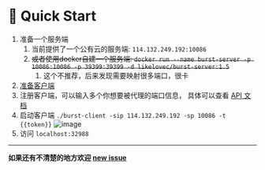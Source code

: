 # 🚀 Quick Start

1. 准备一个服务端
    1. 当前提供了一个公有云的服务端: `114.132.249.192:10086 `
    2. ~~或者使用docker自建一个服务端: `docker run --name burst-server -p 10086:10086 -p 39399:39399 -d likelovec/burst-server:1.5`~~
       1. 这个不推荐，后来发现需要映射很多端口，很卡
2. [准备客户端](https://github.com/fzdwx/burst/releases)
3. 注册客户端，可以输入多个你想要被代理的端口信息，
   具体可以查看 [API 文档](https://www.apifox.cn/apidoc/shared-26c550f7-70a4-428b-8964-8f23c98b9abc/api-20962841)
4. 启动客户端 `./burst-client -sip 114.132.249.192 -sp 10086 -t {{token}}`
   ![image](https://user-images.githubusercontent.com/65269574/174085209-b9360ab9-bcd0-4e30-be0d-17018b058bc8.png)
5. 访问 `localhost:32988`

---

**如果还有不清楚的地方欢迎 [new issue](https://github.com/fzdwx/burst/issues/new)**